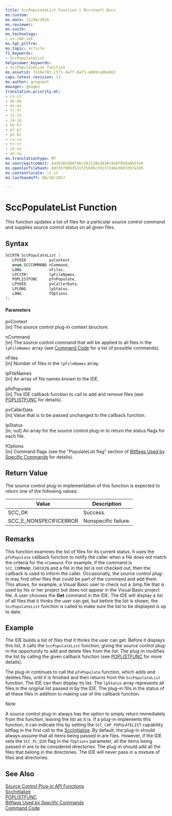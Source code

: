 ```yaml
---
title: SccPopulateList Function | Microsoft Docs
ms.custom: 
ms.date: 11/04/2016
ms.reviewer: 
ms.suite: 
ms.technology:
- vs-ide-sdk
ms.tgt_pltfrm: 
ms.topic: article
f1_keywords:
- SccPopulateList
helpviewer_keywords:
- SccPopulateList function
ms.assetid: 7416e781-c571-4a7f-8af3-a089ce8be662
caps.latest.revision: 13
ms.author: gregvanl
manager: ghogen
translation.priority.mt:
- cs-cz
- de-de
- es-es
- fr-fr
- it-it
- ja-jp
- ko-kr
- pl-pl
- pt-br
- ru-ru
- tr-tr
- zh-cn
- zh-tw
ms.translationtype: MT
ms.sourcegitcommit: 4a36302d80f4bc397128e3838c9abf858a0b5fe8
ms.openlocfilehash: 8d335f9853531f25bd5c7d137248e3b03297a3d5
ms.contentlocale: it-it
ms.lasthandoff: 08/28/2017

---
```

# <a name="sccpopulatelist-function"></a>SccPopulateList Function
This function updates a list of files for a particular source control command and supplies source control status on all given files.  
  
## <a name="syntax"></a>Syntax  
  
```cpp  
SCCRTN SccPopulateList (  
   LPVOID          pvContext,  
   enum SCCCOMMAND nCommand,  
   LONG            nFiles,  
   LPCSTR*         lpFileNames,  
   POPLISTFUNC     pfnPopulate,  
   LPVOID          pvCallerData,  
   LPLONG          lpStatus,  
   LONG            fOptions  
);  
```  
  
#### <a name="parameters"></a>Parameters  
 pvContext  
 [in] The source control plug-in context structure.  
  
 nCommand  
 [in] The source control command that will be applied to all files in the `lpFileNames` array (see [Command Code](../extensibility/command-code-enumerator.md) for a list of possible commands).  
  
 nFiles  
 [in] Number of files in the `lpFileNames` array.  
  
 lpFileNames  
 [in] An array of file names known to the IDE.  
  
 pfnPopulate  
 [in] The IDE callback function to call to add and remove files (see [POPLISTFUNC](../extensibility/poplistfunc.md) for details).  
  
 pvCallerData  
 [in] Value that is to be passed unchanged to the callback function.  
  
 lpStatus  
 [in, out] An array for the source control plug-in to return the status flags for each file.  
  
 fOptions  
 [in] Command flags (see the "PopulateList flag" section of [Bitflags Used by Specific Commands](../extensibility/bitflags-used-by-specific-commands.md) for details).  
  
## <a name="return-value"></a>Return Value  
 The source control plug-in implementation of this function is expected to return one of the following values:  
  
|Value|Description|  
|-----------|-----------------|  
|SCC_OK|Success.|  
|SCC_E_NONSPECIFICERROR|Nonspecific failure.|  
  
## <a name="remarks"></a>Remarks  
 This function examines the list of files for its current status. It uses the `pfnPopulate` callback function to notify the caller when a file does not match the criteria for the `nCommand`. For example, if the command is `SCC_COMMAND_CHECKIN` and a file in the list is not checked out, then the callback is used to inform the caller. Occasionally, the source control plug-in may find other files that could be part of the command and add them. This allows, for example, a Visual Basic user to check out a .bmp file that is used by his or her project but does not appear in the Visual Basic project file. A user chooses the **Get** command in the IDE. The IDE will display a list of all files that it thinks the user can get, but before the list is shown, the `SccPopulateList` function is called to make sure the list to be displayed is up to date.  
  
## <a name="example"></a>Example  
 The IDE builds a list of files that it thinks the user can get. Before it displays this list, it calls the `SccPopulateList` function, giving the source control plug-in the opportunity to add and delete files from the list. The plug-in modifies the list by calling the given callback function (see [POPLISTFUNC](../extensibility/poplistfunc.md) for more details).  
  
 The plug-in continues to call the `pfnPopulate` function, which adds and deletes files, until it is finished and then returns from the `SccPopulateList` function. The IDE can then display its list. The `lpStatus` array represents all files in the original list passed in by the IDE. The plug-in fills in the status of all these files in addition to making use of the callback function.  
  
> [!NOTE]
>  A source control plug-in always has the option to simply return immediately from this function, leaving the list as it is. If a plug-in implements this function, it can indicate this by setting the `SCC_CAP_POPULATELIST` capability bitflag in the first call to the [SccInitialize](../extensibility/sccinitialize-function.md). By default, the plug-in should always assume that all items being passed in are files. However, if the IDE sets the `SCC_PL_DIR` flag in the `fOptions` parameter, all the items being passed in are to be considered directories. The plug-in should add all the files that belong in the directories. The IDE will never pass in a mixture of files and directories.  
  
## <a name="see-also"></a>See Also  
 [Source Control Plug-in API Functions](../extensibility/source-control-plug-in-api-functions.md)   
 [SccInitialize](../extensibility/sccinitialize-function.md)   
 [POPLISTFUNC](../extensibility/poplistfunc.md)   
 [Bitflags Used by Specific Commands](../extensibility/bitflags-used-by-specific-commands.md)   
 [Command Code](../extensibility/command-code-enumerator.md)
